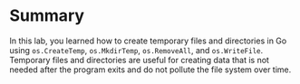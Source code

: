 # Summary

In this lab, you learned how to create temporary files and directories in Go using `os.CreateTemp`, `os.MkdirTemp`, `os.RemoveAll`, and `os.WriteFile`. Temporary files and directories are useful for creating data that is not needed after the program exits and do not pollute the file system over time.
